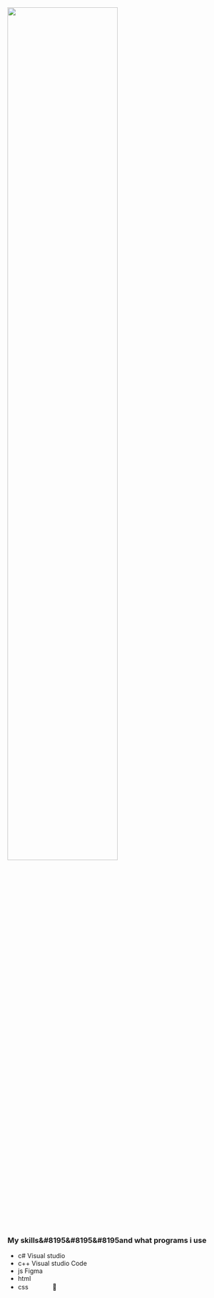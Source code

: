 <img src="https://cdnb.artstation.com/p/assets/images/images/035/019/793/original/tima-baish-wellcum.gif?1613903332" width="70%">

### My skills&#8195&#8195&#8195and what programs i use
- c#                                         Visual studio
- c++                                        Visual studio Code
- js                                         Figma
- html
- css
&#4448;
&#160;
&#0160;
&#12288;
&#10;
&#13;
&#12;



